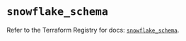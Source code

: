 # `snowflake_schema`

Refer to the Terraform Registry for docs: [`snowflake_schema`](https://registry.terraform.io/providers/snowflake-labs/snowflake/0.90.0/docs/resources/schema).
